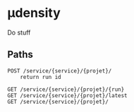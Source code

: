 µdensity
========

Do stuff


Paths
-----

```
POST /service/{service}/{projet}/
    return run id

GET /service/{service}/{projet}/{run}
GET /service/{service}/{projet}/latest
GET /service/{service}/{projet}/
``` 
